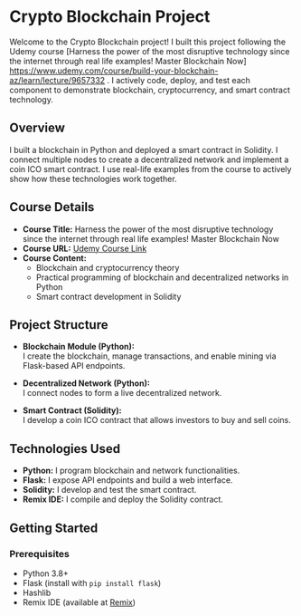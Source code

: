 # Crypto Blockchain Project

Welcome to the Crypto Blockchain project! I built this project following the Udemy course 
[Harness the power of the most disruptive technology since the internet through real life examples! Master Blockchain Now]
https://www.udemy.com/course/build-your-blockchain-az/learn/lecture/9657332 . 
I actively code, deploy, and test each component to demonstrate blockchain, cryptocurrency, and smart contract technology.

## Overview

I built a blockchain in Python and deployed a smart contract in Solidity. 
I connect multiple nodes to create a decentralized network and implement a coin ICO smart contract. 
I use real-life examples from the course to actively show how these technologies work together.

## Course Details

- **Course Title:** Harness the power of the most disruptive technology since the internet through real life examples! Master Blockchain Now
- **Course URL:** [Udemy Course Link](https://www.udemy.com/course/build-your-blockchain-az/learn/lecture/9657332)
- **Course Content:**
  - Blockchain and cryptocurrency theory
  - Practical programming of blockchain and decentralized networks in Python
  - Smart contract development in Solidity

## Project Structure

- **Blockchain Module (Python):**  
  I create the blockchain, manage transactions, and enable mining via Flask-based API endpoints.

- **Decentralized Network (Python):**  
  I connect nodes to form a live decentralized network.

- **Smart Contract (Solidity):**  
  I develop a coin ICO contract that allows investors to buy and sell coins.

## Technologies Used

- **Python:** I program blockchain and network functionalities.
- **Flask:** I expose API endpoints and build a web interface.
- **Solidity:** I develop and test the smart contract.
- **Remix IDE:** I compile and deploy the Solidity contract.

## Getting Started

### Prerequisites

- Python 3.8+  
- Flask (install with `pip install flask`)  
- Hashlib
- Remix IDE (available at [Remix](https://remix.ethereum.org/))  


